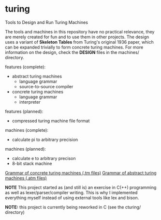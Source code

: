 # turing
Tools to Design and Run Turing Machines

The tools and machines in this repository have no practical relevance, they are merely created for fun and to use them in other projects. The design uses a variant of **Skeleton Tables** from Turing's original 1936 paper, which can be expanded trivially to form concrete turing machines. For more information on the design, check the **DESIGN** files in the machines/ directory.

features (complete):
 * abstract turing machines
    + language grammar
    + source-to-source compiler
 * concrete turing machines
    + language grammar
    + interpreter

features (planned):
 * compressed turing machine file format

machines (complete):
 * calculate pi to arbitrary precision

machines (planned):
 * calculate e to arbitrary precison
 * 8-bit stack machine

[Grammar of concrete turing machines (.tm files)](grammar_concrete.pdf)
[Grammar of abstract turing machines (.atm files)](grammar_abstract.pdf)

**NOTE** This project started as (and still is) an exercise in C(++) programming as well as lexer/parser/compiler writing. This is why I implemented everything myself instead of using external tools like lex and bison.

**NOTE:** this project is currently being reworked in C (see the cturing/ directory)
